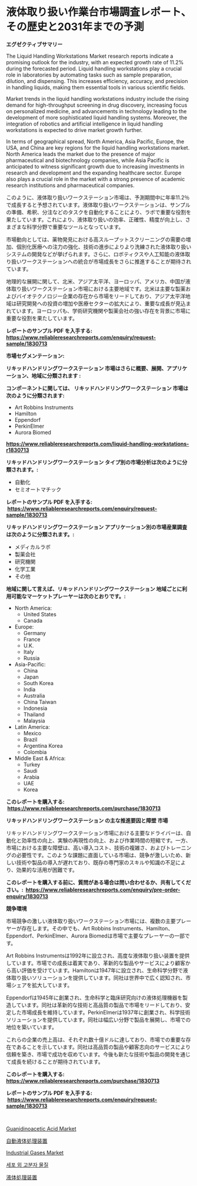 <p><h1>液体取り扱い作業台市場調査レポート、その歴史と2031年までの予測</h1></p><p><strong>エグゼクティブサマリー</strong></p>
<p><p>The Liquid Handling Workstations Market research reports indicate a promising outlook for the industry, with an expected growth rate of 11.2% during the forecasted period. Liquid handling workstations play a crucial role in laboratories by automating tasks such as sample preparation, dilution, and dispensing. This increases efficiency, accuracy, and precision in handling liquids, making them essential tools in various scientific fields.</p><p>Market trends in the liquid handling workstations industry include the rising demand for high-throughput screening in drug discovery, increasing focus on personalized medicine, and advancements in technology leading to the development of more sophisticated liquid handling systems. Moreover, the integration of robotics and artificial intelligence in liquid handling workstations is expected to drive market growth further.</p><p>In terms of geographical spread, North America, Asia Pacific, Europe, the USA, and China are key regions for the liquid handling workstations market. North America leads the market due to the presence of major pharmaceutical and biotechnology companies, while Asia Pacific is anticipated to witness significant growth due to increasing investments in research and development and the expanding healthcare sector. Europe also plays a crucial role in the market with a strong presence of academic research institutions and pharmaceutical companies.</p><p>このように、液体取り扱いワークステーション市場は、予測期間中に年率11.2％で成長すると予想されています。液体取り扱いワークステーションは、サンプルの準備、希釈、分注などのタスクを自動化することにより、ラボで重要な役割を果たしています。これにより、液体取り扱いの効率、正確性、精度が向上し、さまざまな科学分野で重要なツールとなっています。</p><p>市場動向としては、薬物発見における高スループットスクリーニングの需要の増加、個別化医療への注力の強化、技術の進歩によりより洗練された液体取り扱いシステムの開発などが挙げられます。さらに、ロボティクスや人工知能の液体取り扱いワークステーションへの統合が市場成長をさらに推進することが期待されています。</p><p>地理的な展開に関して、北米、アジア太平洋、ヨーロッパ、アメリカ、中国が液体取り扱いワークステーション市場における主要地域です。北米は主要な製薬およびバイオテクノロジー企業の存在から市場をリードしており、アジア太平洋地域は研究開発への投資の増加や医療セクターの拡大により、重要な成長が見込まれています。ヨーロッパも、学術研究機関や製薬会社の強い存在を背景に市場に重要な役割を果たしています。</p></p>
<p><strong>レポートのサンプル PDF を入手する: <a href="https://www.reliableresearchreports.com/enquiry/request-sample/1830713">https://www.reliableresearchreports.com/enquiry/request-sample/1830713</a></strong></p>
<p><strong>市場セグメンテーション:</strong></p>
<p><strong> リキッドハンドリングワークステーション 市場はさらに概要、展開、アプリケーション、地域に分類されます :</strong></p>
<p><strong>コンポーネントに関しては、 リキッドハンドリングワークステーション 市場は次のように分類されます: &nbsp;</strong></p>
<p><ul><li>Art Robbins Instruments</li><li>Hamilton</li><li>Eppendorf</li><li>PerkinElmer</li><li>Aurora Biomed</li></ul></p>
<p><strong><a href="https://www.reliableresearchreports.com/liquid-handling-workstations-r1830713">https://www.reliableresearchreports.com/liquid-handling-workstations-r1830713</a></strong></p>
<p><strong> リキッドハンドリングワークステーション タイプ別の市場分析は次のように分類されます。:</strong></p>
<p><ul><li>自動化</li><li>セミオートマチック</li></ul></p>
<p><strong>レポートのサンプル PDF を入手する: &nbsp;<a href="https://www.reliableresearchreports.com/enquiry/request-sample/1830713">https://www.reliableresearchreports.com/enquiry/request-sample/1830713</a></strong></p>
<p><strong> リキッドハンドリングワークステーション アプリケーション別の市場産業調査は次のように分類されます。:</strong></p>
<p><ul><li>メディカルラボ</li><li>製薬会社</li><li>研究機関</li><li>化学工業</li><li>その他</li></ul></p>
<p><strong>地域に関して言えば、リキッドハンドリングワークステーション 地域ごとに利用可能なマーケットプレーヤーは次のとおりです。:</strong></p>
<p><ul>
    <li>
        North America:
        <ul>
            <li>United States</li>
            <li>Canada</li>
        </ul>
    </li>
    <li>
        Europe:
        <ul>
            <li>Germany</li>
            <li>France</li>
            <li>U.K.</li>
            <li>Italy</li>
            <li>Russia</li>
        </ul>
    </li>
    <li>
        Asia-Pacific:
        <ul>
            <li>China</li>
            <li>Japan</li>
            <li>South Korea</li>
            <li>India</li>
            <li>Australia</li>
            <li>China Taiwan</li>
            <li>Indonesia</li>
            <li>Thailand</li>
            <li>Malaysia</li>
        </ul>
    </li>
    <li>
        Latin America:
        <ul>
            <li>Mexico</li>
            <li>Brazil</li>
            <li>Argentina Korea</li>
            <li>Colombia</li>
        </ul>
    </li>
    <li>
        Middle East & Africa:
        <ul>
            <li>Turkey</li>
            <li>Saudi</li>
            <li>Arabia</li>
            <li>UAE</li>
            <li>Korea</li>
        </ul>
    </li>
    </ul></p>
<p><strong>このレポートを購入する: &nbsp;<a href="https://www.reliableresearchreports.com/purchase/1830713">https://www.reliableresearchreports.com/purchase/1830713</a></strong></p>
<p><strong>リキッドハンドリングワークステーション の主な推進要因と障壁 市場</strong></p>
<p><p>リキッドハンドリングワークステーション市場における主要なドライバーは、自動化と効率性の向上、実験の再現性の向上、および作業時間の短縮です。一方、市場における主要な障壁は、高い導入コスト、技術の複雑さ、およびトレーニングの必要性です。このような課題に直面している市場は、競争が激しいため、新しい技術や製品の導入が遅れており、既存の専門家のスキルや知識の不足により、効果的な活用が困難です。</p></p>
<p><strong>このレポートを購入する前に、質問がある場合は問い合わせるか、共有してください。:&nbsp; <a href="https://www.reliableresearchreports.com/enquiry/pre-order-enquiry/1830713">https://www.reliableresearchreports.com/enquiry/pre-order-enquiry/1830713</a></strong></p>
<p><strong>競争環境</strong></p>
<p><p>市場競争の激しい液体取り扱いワークステーション市場には、複数の主要プレーヤーが存在します。その中でも、Art Robbins Instruments、Hamilton、Eppendorf、PerkinElmer、Aurora Biomedは市場で主要なプレーヤーの一部です。</p><p>Art Robbins Instrumentsは1992年に設立され、高度な液体取り扱い装置を提供しています。市場での成長は着実であり、革新的な製品やサービスにより顧客から高い評価を受けています。Hamiltonは1947年に設立され、生命科学分野で液体取り扱いソリューションを提供しています。同社は世界中で広く認知され、市場シェアを拡大しています。</p><p>Eppendorfは1945年に創業され、生命科学と臨床研究向けの液体処理機器を製造しています。同社は革新的な技術と高品質の製品で市場をリードしており、安定した市場成長を維持しています。PerkinElmerは1937年に創業され、科学技術ソリューションを提供しています。同社は幅広い分野で製品を展開し、市場での地位を築いています。</p><p>これらの企業の売上高は、それぞれ数十億ドルに達しており、市場での重要な存在であることを示しています。同社は高品質の製品や顧客志向のサービスにより信頼を築き、市場で成功を収めています。今後も新たな技術や製品の開発を通じて成長を続けることが期待されています。</p></p>
<p><strong>このレポートを購入する: &nbsp; <a href="https://www.reliableresearchreports.com/purchase/1830713">https://www.reliableresearchreports.com/purchase/1830713</a></strong></p>
<p><strong>レポートのサンプル PDF を入手する: &nbsp;<a href="https://www.reliableresearchreports.com/enquiry/request-sample/1830713">https://www.reliableresearchreports.com/enquiry/request-sample/1830713</a></strong><strong></strong></p>
<p>&nbsp;</p>
<p><p><a href="https://issuu.com/reportprime-2/docs/guanidinoacetic-acid-market-size-2030.pptx">Guanidinoacetic Acid Market</a></p><p><a href="https://github.com/MosesSpinka1914/Market-Research-Report-List-1/blob/main/835313632841.md">自動液体処理装置</a></p><p><a href="https://issuu.com/reportprime-2/docs/industrial-gases-market-size-2030.pptx">Industrial Gases Market</a></p><p><a href="https://github.com/vsoq0zknh59/Market-Research-Report-List-1/blob/main/891986529989.md">세포 외 고분자 물질</a></p><p><a href="https://github.com/bevdtkn4419963/Market-Research-Report-List-1/blob/main/168484832840.md">液体処理装置</a></p></p>
